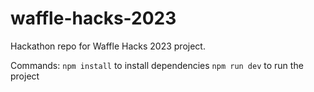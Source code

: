 # waffle-hacks-2023

Hackathon repo for Waffle Hacks 2023 project.

Commands:
`npm install` to install dependencies
`npm run dev` to run the project
